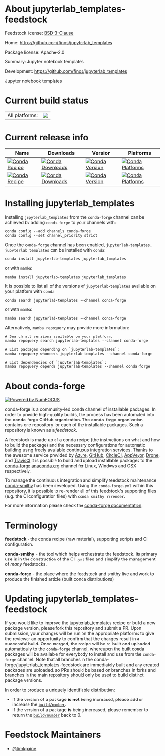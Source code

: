About jupyterlab_templates-feedstock
====================================

Feedstock license: [BSD-3-Clause](https://github.com/conda-forge/jupyterlab_templates-feedstock/blob/main/LICENSE.txt)

Home: https://github.com/finos/jupyterlab_templates

Package license: Apache-2.0

Summary: Jupyter notebook templates

Development: https://github.com/finos/jupyterlab_templates

Jupyter notebook templates

Current build status
====================


<table><tr><td>All platforms:</td>
    <td>
      <a href="https://dev.azure.com/conda-forge/feedstock-builds/_build/latest?definitionId=9647&branchName=main">
        <img src="https://dev.azure.com/conda-forge/feedstock-builds/_apis/build/status/jupyterlab_templates-feedstock?branchName=main">
      </a>
    </td>
  </tr>
</table>

Current release info
====================

| Name | Downloads | Version | Platforms |
| --- | --- | --- | --- |
| [![Conda Recipe](https://img.shields.io/badge/recipe-jupyterlab--templates-green.svg)](https://anaconda.org/conda-forge/jupyterlab-templates) | [![Conda Downloads](https://img.shields.io/conda/dn/conda-forge/jupyterlab-templates.svg)](https://anaconda.org/conda-forge/jupyterlab-templates) | [![Conda Version](https://img.shields.io/conda/vn/conda-forge/jupyterlab-templates.svg)](https://anaconda.org/conda-forge/jupyterlab-templates) | [![Conda Platforms](https://img.shields.io/conda/pn/conda-forge/jupyterlab-templates.svg)](https://anaconda.org/conda-forge/jupyterlab-templates) |
| [![Conda Recipe](https://img.shields.io/badge/recipe-jupyterlab_templates-green.svg)](https://anaconda.org/conda-forge/jupyterlab_templates) | [![Conda Downloads](https://img.shields.io/conda/dn/conda-forge/jupyterlab_templates.svg)](https://anaconda.org/conda-forge/jupyterlab_templates) | [![Conda Version](https://img.shields.io/conda/vn/conda-forge/jupyterlab_templates.svg)](https://anaconda.org/conda-forge/jupyterlab_templates) | [![Conda Platforms](https://img.shields.io/conda/pn/conda-forge/jupyterlab_templates.svg)](https://anaconda.org/conda-forge/jupyterlab_templates) |

Installing jupyterlab_templates
===============================

Installing `jupyterlab_templates` from the `conda-forge` channel can be achieved by adding `conda-forge` to your channels with:

```
conda config --add channels conda-forge
conda config --set channel_priority strict
```

Once the `conda-forge` channel has been enabled, `jupyterlab-templates, jupyterlab_templates` can be installed with `conda`:

```
conda install jupyterlab-templates jupyterlab_templates
```

or with `mamba`:

```
mamba install jupyterlab-templates jupyterlab_templates
```

It is possible to list all of the versions of `jupyterlab-templates` available on your platform with `conda`:

```
conda search jupyterlab-templates --channel conda-forge
```

or with `mamba`:

```
mamba search jupyterlab-templates --channel conda-forge
```

Alternatively, `mamba repoquery` may provide more information:

```
# Search all versions available on your platform:
mamba repoquery search jupyterlab-templates --channel conda-forge

# List packages depending on `jupyterlab-templates`:
mamba repoquery whoneeds jupyterlab-templates --channel conda-forge

# List dependencies of `jupyterlab-templates`:
mamba repoquery depends jupyterlab-templates --channel conda-forge
```


About conda-forge
=================

[![Powered by
NumFOCUS](https://img.shields.io/badge/powered%20by-NumFOCUS-orange.svg?style=flat&colorA=E1523D&colorB=007D8A)](https://numfocus.org)

conda-forge is a community-led conda channel of installable packages.
In order to provide high-quality builds, the process has been automated into the
conda-forge GitHub organization. The conda-forge organization contains one repository
for each of the installable packages. Such a repository is known as a *feedstock*.

A feedstock is made up of a conda recipe (the instructions on what and how to build
the package) and the necessary configurations for automatic building using freely
available continuous integration services. Thanks to the awesome service provided by
[Azure](https://azure.microsoft.com/en-us/services/devops/), [GitHub](https://github.com/),
[CircleCI](https://circleci.com/), [AppVeyor](https://www.appveyor.com/),
[Drone](https://cloud.drone.io/welcome), and [TravisCI](https://travis-ci.com/)
it is possible to build and upload installable packages to the
[conda-forge](https://anaconda.org/conda-forge) [anaconda.org](https://anaconda.org/)
channel for Linux, Windows and OSX respectively.

To manage the continuous integration and simplify feedstock maintenance
[conda-smithy](https://github.com/conda-forge/conda-smithy) has been developed.
Using the ``conda-forge.yml`` within this repository, it is possible to re-render all of
this feedstock's supporting files (e.g. the CI configuration files) with ``conda smithy rerender``.

For more information please check the [conda-forge documentation](https://conda-forge.org/docs/).

Terminology
===========

**feedstock** - the conda recipe (raw material), supporting scripts and CI configuration.

**conda-smithy** - the tool which helps orchestrate the feedstock.
                   Its primary use is in the construction of the CI ``.yml`` files
                   and simplify the management of *many* feedstocks.

**conda-forge** - the place where the feedstock and smithy live and work to
                  produce the finished article (built conda distributions)


Updating jupyterlab_templates-feedstock
=======================================

If you would like to improve the jupyterlab_templates recipe or build a new
package version, please fork this repository and submit a PR. Upon submission,
your changes will be run on the appropriate platforms to give the reviewer an
opportunity to confirm that the changes result in a successful build. Once
merged, the recipe will be re-built and uploaded automatically to the
`conda-forge` channel, whereupon the built conda packages will be available for
everybody to install and use from the `conda-forge` channel.
Note that all branches in the conda-forge/jupyterlab_templates-feedstock are
immediately built and any created packages are uploaded, so PRs should be based
on branches in forks and branches in the main repository should only be used to
build distinct package versions.

In order to produce a uniquely identifiable distribution:
 * If the version of a package **is not** being increased, please add or increase
   the [``build/number``](https://docs.conda.io/projects/conda-build/en/latest/resources/define-metadata.html#build-number-and-string).
 * If the version of a package **is** being increased, please remember to return
   the [``build/number``](https://docs.conda.io/projects/conda-build/en/latest/resources/define-metadata.html#build-number-and-string)
   back to 0.

Feedstock Maintainers
=====================

* [@timkpaine](https://github.com/timkpaine/)


